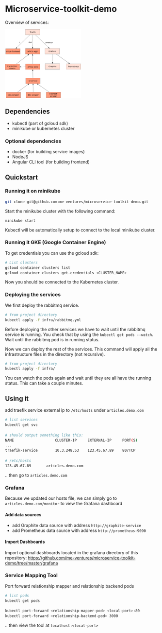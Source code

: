 # Microservice-toolkit-demo

Overview of services:


<img src="https://github.com/me-ventures/microservice-toolkit-demo/blob/master/docs/Demo-Setup.png" width="250">

## Dependencies

- kubectl (part of gcloud sdk)
- minikube or kubernetes cluster 

### Optional dependencies

- docker (for building service images)
- NodeJS
- Angular CLI tool (for building frontend)

## Quickstart

### Running it on minikube

```bash
git clone git@github.com:me-ventures/microservice-toolkit-demo.git
```

Start the minikube cluster with the following command:

```bash
minikube start
```

Kubectl will be automatically setup to connect to the local minikube cluster. 


### Running it GKE (Google Container Engine)

To get credentials you can use the gcloud sdk:

```bash
# List clusters
gcloud container clusters list
gcloud container clusters get-credentials <CLUSTER_NAME>
```

Now you should be connected to the Kubernetes cluster.


### Deploying the services

We first deploy the rabbitmq service.

```bash
# from project directory
kubectl apply -f infra/rabbitmq.yml
```

Before deploying the other services we have to wait until the rabbitmq service is running. You check that by using the `kubectl get pods --watch`. Wait until the rabbitmq pod is in running status.

Now we can deploy the rest of the services. This command will apply all the infrastructure files in the directory (not recursive).

```bash
# from project directory
kubectl apply -f infra/
```

You can watch the pods again and wait until they are all have the running status. This can take a couple minutes.


## Using it

add traefik service external ip to `/etc/hosts` under `articles.demo.com`

```bash
# list services
kubectl get svc

# should output something like this:
NAME                   CLUSTER-IP     EXTERNAL-IP     PORT(S)                       AGE
...
traefik-service        10.3.248.53    123.45.67.89    80/TCP                        2d

# /etc/hosts
123.45.67.89       articles.demo.com
```

.. then go to `articles.demo.com`

### Grafana

Because we updated our hosts file, we can simply go to `articles.demo.com/monitor` to view the Grafana dashboard

#### Add data sources

- add Graphite data source with address `http://graphite-service`
- add Prometheus data source with address `http://prometheus:9090`

#### Import Dashboards

Import optional dashboards located in the grafana directory of this repository: https://github.com/me-ventures/microservice-toolkit-demo/tree/master/grafana

### Service Mapping Tool

Port forward relationship mapper and relationship backend pods

```bash
# list pods
kubectl get pods

kubectl port-forward <relationship-mapper-pod> <local-port>:80
kubectl port-forward <relationship-backend-pod> 3000
```

.. then view the tool at `localhost:<local-port>`


